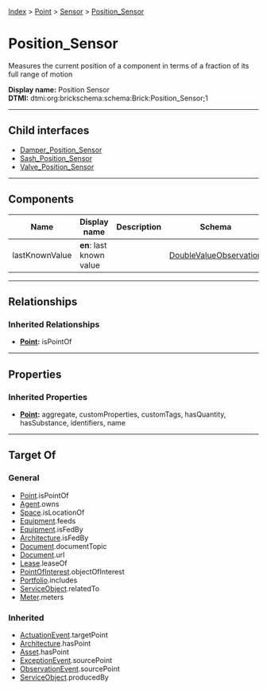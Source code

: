 [Index](../../../index.md) > [Point](../../Point.md) > [Sensor](../Sensor.md) > [Position_Sensor](#)
# Position_Sensor

Measures the current position of a component in terms of a fraction of its full range of motion


**Display name:** Position Sensor<br />
**DTMI:** dtmi:org:brickschema:schema:Brick:Position_Sensor;1

---

## Child interfaces
* [Damper_Position_Sensor](Damper-.md)
* [Sash_Position_Sensor](Sash-.md)
* [Valve_Position_Sensor](Valve-.md)

---

## Components

|Name|Display name|Description|Schema|
|-|-|-|-|
|lastKnownValue|**en**: last known value||[DoubleValueObservation](../../../Event/Point-/ObservationEvent/DoubleValueObservation.md)|

---

## Relationships

### Inherited Relationships
* **[Point](../../Point.md):** isPointOf

---

## Properties

### Inherited Properties
* **[Point](../../Point.md):** aggregate, customProperties, customTags, hasQuantity, hasSubstance, identifiers, name

---

## Target Of
### General
* [Point](../../Point.md).isPointOf
* [Agent](../../../Agent/Agent.md).owns
* [Space](../../../Space/Space.md).isLocationOf
* [Equipment](../../../Asset/Equipment/Equipment.md).feeds
* [Equipment](../../../Asset/Equipment/Equipment.md).isFedBy
* [Architecture](../../../Space/Architecture/Architecture.md).isFedBy
* [Document](../../../Information/Document/Document.md).documentTopic
* [Document](../../../Information/Document/Document.md).url
* [Lease](../../../Event/Lease.md).leaseOf
* [PointOfInterest](../../../Information/PointOfInterest.md).objectOfInterest
* [Portfolio](../../../Collection/Portfolio.md).includes
* [ServiceObject](../../../Information/ServiceObject/ServiceObject.md).relatedTo
* [Meter](../../../Asset/Equipment/Meter/Meter.md).meters
### Inherited
* [ActuationEvent](../../../Event/Point-/ActuationEvent.md).targetPoint
* [Architecture](../../../Space/Architecture/Architecture.md).hasPoint
* [Asset](../../../Asset/Asset.md).hasPoint
* [ExceptionEvent](../../../Event/Point-/ExceptionEvent.md).sourcePoint
* [ObservationEvent](../../../Event/Point-/ObservationEvent/ObservationEvent.md).sourcePoint
* [ServiceObject](../../../Information/ServiceObject/ServiceObject.md).producedBy
